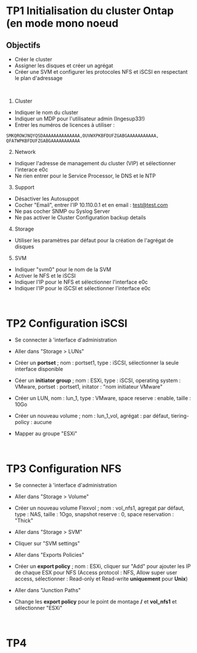 # TP1 Initialisation du cluster Ontap (en mode mono noeud

## Objectifs
* Créer le cluster
* Assigner les disques et créer un agrégat
* Créer une SVM et configurer les protocoles NFS et iSCSI en respectant le plan d'adressage

&nbsp;&nbsp;

1. Cluster
- Indiquer le nom du cluster
- Indiquer un MDP pour l'utilisateur admin (Ingesup33!)
- Entrer les numéros de licences à utiliser :
```
SMKQROWJNQYQSDAAAAAAAAAAAAAA,OUVWXPKBFDUFZGABGAAAAAAAAAAA,
QFATWPKBFDUFZGABGAAAAAAAAAAA
```


2. Network
- Indiquer l'adresse de management du cluster (VIP) et sélectionner l'interace e0c
- Ne rien entrer pour le Service Processor, le DNS et le NTP


3. Support
- Désactiver les Autosuppot
- Cocher "Email", entrer l'IP 10.110.0.1 et en email : test@test.com
- Ne pas cocher SNMP ou Syslog Server
- Ne pas activer le Cluster Configuration backup details


4. Storage
- Utiliser les paramètres par défaut pour la création de l'agrégat de disques


5. SVM
- Indiquer "svm0" pour le nom de la SVM
- Activer le NFS et le iSCSI
- Indiquer l'IP pour le NFS et sélectionner l'interface e0c
- Indiquer l'IP pour le iSCSI et sélectionner l'interface e0c

&nbsp;&nbsp;

# TP2 Configuration iSCSI

* Se connecter à 'interface d'administration
* Aller dans "Storage > LUNs"
* Créer un **portset** ; nom : portset1, type : iSCSI, sélectionner la seule interface disponible
* Céer un **initiator group** ;  nom : ESXi, type : iSCSI, operating system : VMware, portset : portset1, initator : "nom initiateur VMware"


* Créer un LUN, nom : lun_1, type : VMware, space reserve : enable, taille : 10Go
* Créer un nouveau volume ; nom : lun_1_vol, agrégat : par défaut, tiering-policy : aucune
* Mapper au groupe "ESXi"

&nbsp;&nbsp;

# TP3 Configuration NFS

* Se connecter à 'interface d'administration
* Aller dans "Storage > Volume"
* Créer un nouveau volume Flexvol ; nom : vol_nfs1, agregat par défaut, type : NAS, taille : 1Ogo, snapshot reserve : 0, space reservation : "Thick"


* Aller dans "Storage > SVM"
* Cliquer sur "SVM settings"
* Aller dans "Exports Policies"
* Créer un **export policy** ; nom : ESXi, cliquer sur "Add" pour ajouter les IP de chaque ESX pour NFS (Access protocol : NFS, Allow super user access, sélectionner : Read-only et Read-write **uniquement** pour **Unix**)


* Aller dans "Junction Paths"
* Change les **export policy** pour le point de montage **/** et **vol_nfs1** et sélectionner "ESXi"

&nbsp;&nbsp;

# TP4
